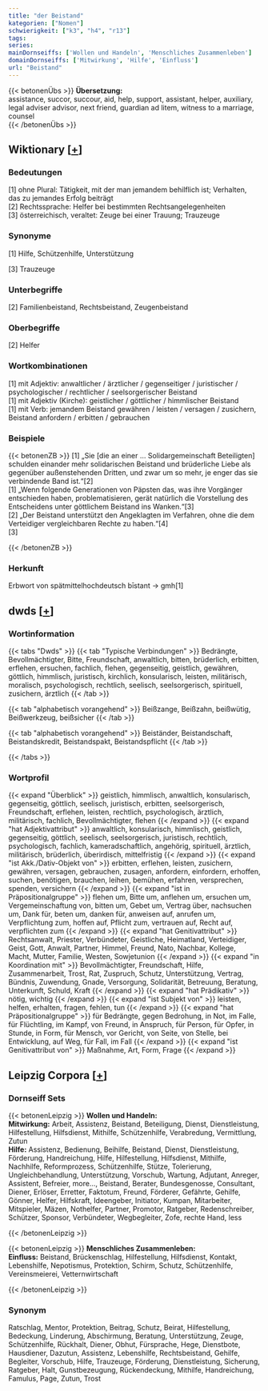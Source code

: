 ```yaml
---
title: "der Beistand"
kategorien: ["Nomen"]
schwierigkeit: ["k3", "h4", "r13"]
tags:
series:
mainDornseiffs: ['Wollen und Handeln', 'Menschliches Zusammenleben']
domainDornseiffs: ['Mitwirkung', 'Hilfe', 'Einfluss']
url: "Beistand"
---
```


{{< betonenÜbs >}}
**Übersetzung:**  
assistance, succor, succour, aid, help, support, assistant, helper, auxiliary, legal adviser advisor, next friend, guardian ad litem, witness to a marriage, counsel  
{{< /betonenÜbs >}}

## Wiktionary [[+](https://de.wiktionary.org/wiki/Beistand)]

### Bedeutungen
[1] ohne Plural: Tätigkeit, mit der man jemandem behilflich ist; Verhalten, das zu jemandes Erfolg beiträgt  
[2] Rechtssprache: Helfer bei bestimmten Rechtsangelegenheiten  
[3] österreichisch, veraltet: Zeuge bei einer Trauung; Trauzeuge  

### Synonyme
[1] Hilfe, Schützenhilfe, Unterstützung  
  
[3] Trauzeuge  

### Unterbegriffe
[2] Familienbeistand, Rechtsbeistand, Zeugenbeistand  

### Oberbegriffe
[2] Helfer  

### Wortkombinationen
[1] mit Adjektiv: anwaltlicher / ärztlicher / gegenseitiger / juristischer / psychologischer / rechtlicher / seelsorgerischer Beistand  
[1] mit Adjektiv (Kirche): geistlicher / göttlicher / himmlischer Beistand  
[1] mit Verb: jemandem Beistand gewähren / leisten / versagen / zusichern, Beistand anfordern / erbitten / gebrauchen  

### Beispiele
{{< betonenZB >}}
[1] „Sie [die an einer … Solidargemeinschaft Beteiligten] schulden einander mehr solidarischen Beistand und brüderliche Liebe als gegenüber außenstehenden Dritten, und zwar um so mehr, je enger das sie verbindende Band ist.“[2]  
[1] „Wenn folgende Generationen von Päpsten das, was ihre Vorgänger entschieden haben, problematisieren, gerät natürlich die Vorstellung des Entscheidens unter göttlichem Beistand ins Wanken.“[3]  
[2] „Der Beistand unterstützt den Angeklagten im Verfahren, ohne die dem Verteidiger vergleichbaren Rechte zu haben.“[4]  
[3]  

{{< /betonenZB >}}
### Herkunft
Erbwort von spätmittelhochdeutsch bīstant → gmh[1]  



## dwds [[+](https://www.dwds.de/wb/Beistand)]

### Wortinformation
{{< tabs "Dwds" >}}
{{< tab "Typische Verbindungen" >}}
Bedrängte, Bevollmächtigter, Bitte, Freundschaft, anwaltlich, bitten, brüderlich, erbitten, erflehen, ersuchen, fachlich, flehen, gegenseitig, geistlich, gewähren, göttlich, himmlisch, juristisch, kirchlich, konsularisch, leisten, militärisch, moralisch, psychologisch, rechtlich, seelisch, seelsorgerisch, spirituell, zusichern, ärztlich
{{< /tab >}}

{{< tab "alphabetisch vorangehend" >}}
Beißzange, Beißzahn, beißwütig, Beißwerkzeug, beißsicher
{{< /tab >}}

{{< tab "alphabetisch vorangehend" >}}
Beiständer, Beistandschaft, Beistandskredit, Beistandspakt, Beistandspflicht
{{< /tab >}}

{{< /tabs >}}

### Wortprofil
{{< expand "Überblick" >}} geistlich, himmlisch, anwaltlich, konsularisch, gegenseitig, göttlich, seelisch, juristisch, erbitten, seelsorgerisch, Freundschaft, erflehen, leisten, rechtlich, psychologisch, ärztlich, militärisch, fachlich, Bevollmächtigter, flehen {{< /expand >}}
{{< expand "hat Adjektivattribut" >}} anwaltlich, konsularisch, himmlisch, geistlich, gegenseitig, göttlich, seelisch, seelsorgerisch, juristisch, rechtlich, psychologisch, fachlich, kameradschaftlich, angehörig, spirituell, ärztlich, militärisch, brüderlich, überirdisch, mittelfristig {{< /expand >}}
{{< expand "ist Akk./Dativ-Objekt von" >}} erbitten, erflehen, leisten, zusichern, gewähren, versagen, gebrauchen, zusagen, anfordern, einfordern, erhoffen, suchen, benötigen, brauchen, leihen, bemühen, erfahren, versprechen, spenden, versichern {{< /expand >}}
{{< expand "ist in Präpositionalgruppe" >}} flehen um, Bitte um, anflehen um, ersuchen um, Vergemeinschaftung von, bitten um, Gebet um, Vertrag über, nachsuchen um, Dank für, beten um, danken für, anweisen auf, anrufen um, Verpflichtung zum, hoffen auf, Pflicht zum, vertrauen auf, Recht auf, verpflichten zum {{< /expand >}}
{{< expand "hat Genitivattribut" >}} Rechtsanwalt, Priester, Verbündeter, Geistliche, Heimatland, Verteidiger, Geist, Gott, Anwalt, Partner, Himmel, Freund, Nato, Nachbar, Kollege, Macht, Mutter, Familie, Westen, Sowjetunion {{< /expand >}}
{{< expand "in Koordination mit" >}} Bevollmächtigter, Freundschaft, Hilfe, Zusammenarbeit, Trost, Rat, Zuspruch, Schutz, Unterstützung, Vertrag, Bündnis, Zuwendung, Gnade, Versorgung, Solidarität, Betreuung, Beratung, Unterkunft, Schuld, Kraft {{< /expand >}}
{{< expand "hat Prädikativ" >}} nötig, wichtig {{< /expand >}}
{{< expand "ist Subjekt von" >}} leisten, helfen, erhalten, fragen, fehlen, tun {{< /expand >}}
{{< expand "hat Präpositionalgruppe" >}} für Bedrängte, gegen Bedrohung, in Not, im Falle, für Flüchtling, im Kampf, von Freund, in Anspruch, für Person, für Opfer, in Stunde, in Form, für Mensch, vor Gericht, von Seite, von Stelle, bei Entwicklung, auf Weg, für Fall, im Fall {{< /expand >}}
{{< expand "ist Genitivattribut von" >}} Maßnahme, Art, Form, Frage {{< /expand >}}

## Leipzig Corpora [[+](https://corpora.uni-leipzig.de/en/res?word=Beistand&corpusId=deu_newscrawl-public_2018)]

### Dornseiff Sets
{{< betonenLeipzig >}}
**Wollen und Handeln:**  
**Mitwirkung:** Arbeit, Assistenz, Beistand, Beteiligung, Dienst, Dienstleistung, Hilfestellung, Hilfsdienst, Mithilfe, Schützenhilfe, Verabredung, Vermittlung, Zutun  
**Hilfe:** Assistenz, Bedienung, Beihilfe, Beistand, Dienst, Dienstleistung, Förderung, Handreichung, Hilfe, Hilfestellung, Hilfsdienst, Mithilfe, Nachhilfe, Reformprozess, Schützenhilfe, Stütze, Tolerierung, Ungleichbehandlung, Unterstützung, Vorschub, Wartung, Adjutant, Anreger, Assistent, Befreier, more..., Beistand, Berater, Bundesgenosse, Consultant, Diener, Erlöser, Erretter, Faktotum, Freund, Förderer, Gefährte, Gehilfe, Gönner, Helfer, Hilfskraft, Ideengeber, Initiator, Kumpan, Mitarbeiter, Mitspieler, Mäzen, Nothelfer, Partner, Promotor, Ratgeber, Redenschreiber, Schützer, Sponsor, Verbündeter, Wegbegleiter, Zofe, rechte Hand, less  

{{< /betonenLeipzig >}}


{{< betonenLeipzig >}}
**Menschliches Zusammenleben:**  
**Einfluss:** Beistand, Brückenschlag, Hilfestellung, Hilfsdienst, Kontakt, Lebenshilfe, Nepotismus, Protektion, Schirm, Schutz, Schützenhilfe, Vereinsmeierei, Vetternwirtschaft  

{{< /betonenLeipzig >}}

### Synonym
Ratschlag, Mentor, Protektion, Beitrag, Schutz, Beirat, Hilfestellung, Bedeckung, Linderung, Abschirmung, Beratung, Unterstützung, Zeuge, Schützenhilfe, Rückhalt, Diener, Obhut, Fürsprache, Hege, Dienstbote, Hausdiener, Dazutun, Assistenz, Lebenshilfe, Rechtsbeistand, Gehilfe, Begleiter, Vorschub, Hilfe, Trauzeuge, Förderung, Dienstleistung, Sicherung, Ratgeber, Halt, Gunstbezeugung, Rückendeckung, Mithilfe, Handreichung, Famulus, Page, Zutun, Trost

